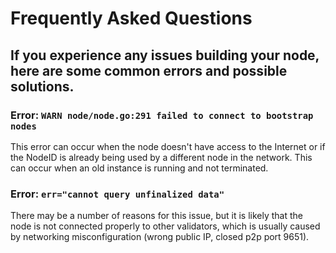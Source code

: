 # Frequently Asked Questions

## If you experience any issues building your node, here are some common errors and possible solutions.

### Error: `WARN node/node.go:291 failed to connect to bootstrap nodes`

This error can occur when the node doesn't have access to the Internet or if the NodeID 
is already being used by a different node in the network. This can occur when an old instance
is running and not terminated.

### Error: `err="cannot query unfinalized data"`

There may be a number of reasons for this issue, but it is likely that the node is not 
connected properly to other validators, which is usually caused by networking 
misconfiguration (wrong public IP, closed p2p port 9651).
